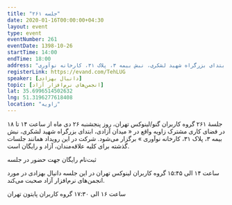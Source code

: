 ```yaml
---
title: "جلسه ۲۶۱"
date: 2020-01-16T00:00:00+04:30
layout: event
type: event
eventNumber: 261
eventDate: 1398-10-26
startTime: 14:00
endTime: 18:00
address: "میدان آزادی، ابتدای بزرگراه شهید لشکری، نبش بیمه ۳، پلاک ۳۱، کارخانه نوآوری"
registerLink: https://evand.com/TehLUG
speaker: [دانیال بهزادی]
topic: [انجمن‌های نرم‌افزار آزاد]
lat: 35.6996514502632
lng: 51.3196277618408
location: "زاویه"
---
```


جلسهٔ ۲۶۱ گروه کاربران گنو/لینوکس تهران، روز پنجشنبه ۲۶ دی ماه از ساعت ۱۴ تا ۱۸ در فضای کاری مشترک زاویه واقع در « میدان آزادی، ابتدای بزرگراه شهید لشکری، نبش بیمه ۳، پلاک ۳۱، کارخانه نوآوری » برگزار می‌شود.
شرکت در این رویداد همانند جلسات گذشته برای کلیه علاقه‌مندان، آزاد و رایگان است.

ثبت‌نام رایگان جهت حضور در جلسه

ساعت ۱۴ الی ۱۵:۴۵ گروه کاربران لینوکس تهران
در این جلسه دانیال بهزادی در مورد انجمن‌های نرم‌افزار آزاد صحبت می‌کند.


ساعت ۱۶ الی ۱۷:۳۰ گروه کاربران پایتون تهران
